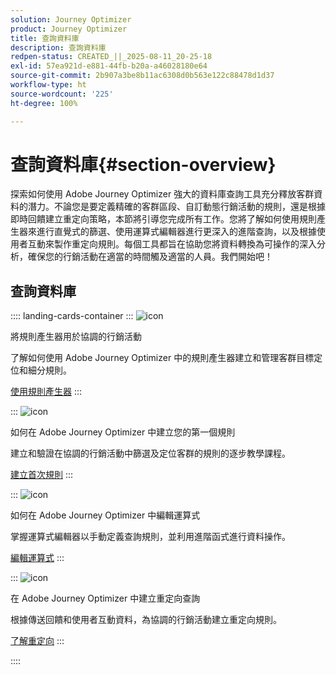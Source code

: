 ```yaml
---
solution: Journey Optimizer
product: Journey Optimizer
title: 查詢資料庫
description: 查詢資料庫
redpen-status: CREATED_||_2025-08-11_20-25-18
exl-id: 57ea921d-e881-44fb-b20a-a46028180e64
source-git-commit: 2b907a3be8b11ac6308d0b563e122c88478d1d37
workflow-type: ht
source-wordcount: '225'
ht-degree: 100%

---
```


# 查詢資料庫{#section-overview}

探索如何使用 Adobe Journey Optimizer 強大的資料庫查詢工具充分釋放客群資料的潛力。不論您是要定義精確的客群區段、自訂動態行銷活動的規則，還是根據即時回饋建立重定向策略，本節將引導您完成所有工作。您將了解如何使用規則產生器來進行直覺式的篩選、使用運算式編輯器進行更深入的進階查詢，以及根據使用者互動來製作重定向規則。每個工具都旨在協助您將資料轉換為可操作的深入分析，確保您的行銷活動在適當的時間觸及適當的人員。我們開始吧！

## 查詢資料庫

:::: landing-cards-container
:::
![icon](https://cdn.experienceleague.adobe.com/icons/list-check.svg)

將規則產生器用於協調的行銷活動

了解如何使用 Adobe Journey Optimizer 中的規則產生器建立和管理客群目標定位和細分規則。

[使用規則產生器](../using/orchestrated/orchestrated-rule-builder.md)
:::

:::
![icon](https://cdn.experienceleague.adobe.com/icons/circle-play.svg)

如何在 Adobe Journey Optimizer 中建立您的第一個規則

建立和驗證在協調的行銷活動中篩選及定位客群的規則的逐步教學課程。

[建立首次規則](../using/orchestrated/build-query.md)
:::

:::
![icon](https://cdn.experienceleague.adobe.com/icons/gear.svg)

如何在 Adobe Journey Optimizer 中編輯運算式

掌握運算式編輯器以手動定義查詢規則，並利用進階函式進行資料操作。

[編輯運算式](../using/orchestrated/edit-expressions.md)
:::

:::
![icon](https://cdn.experienceleague.adobe.com/icons/bullseye.svg)

在 Adobe Journey Optimizer 中建立重定向查詢

根據傳送回饋和使用者互動資料，為協調的行銷活動建立重定向規則。

[了解重定向](../using/orchestrated/retarget.md)
:::

::::
